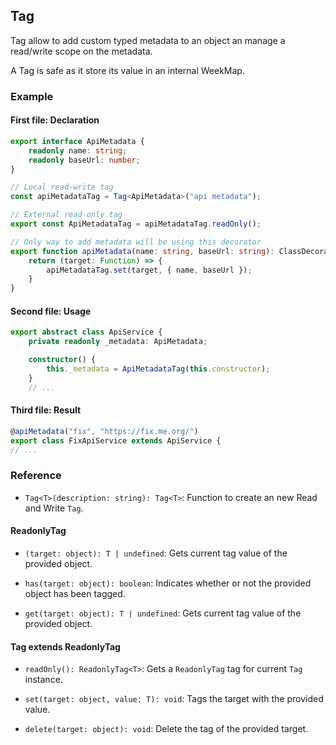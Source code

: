 ## Tag<T>

Tag allow to add custom typed metadata to an object an manage a read/write scope on the metadata.

A Tag is safe as it store its value in an internal WeekMap.

### Example

#### First file: Declaration

```typescript
export interface ApiMetadata {
    readonly name: string;
    readonly baseUrl: number;
}

// Local read-write tag
const apiMetadataTag = Tag<ApiMetadata>("api metadata");

// External read-only tag
export const ApiMetadataTag = apiMetadataTag.readOnly();

// Only way to add metadata will be using this decorator
export function apiMetadata(name: string, baseUrl: string): ClassDecorator {
    return (target: Function) => {
        apiMetadataTag.set(target, { name, baseUrl });
    }
}
```

#### Second file: Usage

```typescript
export abstract class ApiService {
    private readonly _metadata: ApiMetadata;

    constructor() {
        this._metadata = ApiMetadataTag(this.constructor);
    }
    // ...
```

#### Third file: Result

```typescript
@apiMetadata("fix", "https://fix.me.org/")
export class FixApiService extends ApiService {
// ...
```

### Reference

- `Tag<T>(description: string): Tag<T>`:
Function to create an new Read and Write `Tag`.

#### ReadonlyTag<T>
- `(target: object): T | undefined`:
Gets current tag value of the provided object.
- `has(target: object): boolean`:
Indicates whether or not the provided object has been tagged.

- `get(target: object): T | undefined`:
Gets current tag value of the provided object.

#### Tag<T> extends ReadonlyTag<T>

- `readOnly(): ReadonlyTag<T>`:
Gets a `ReadonlyTag` tag for current `Tag` instance.

- `set(target: object, value: T): void`:
Tags the target with the provided value.

- `delete(target: object): void`:
Delete the tag of the provided target.
